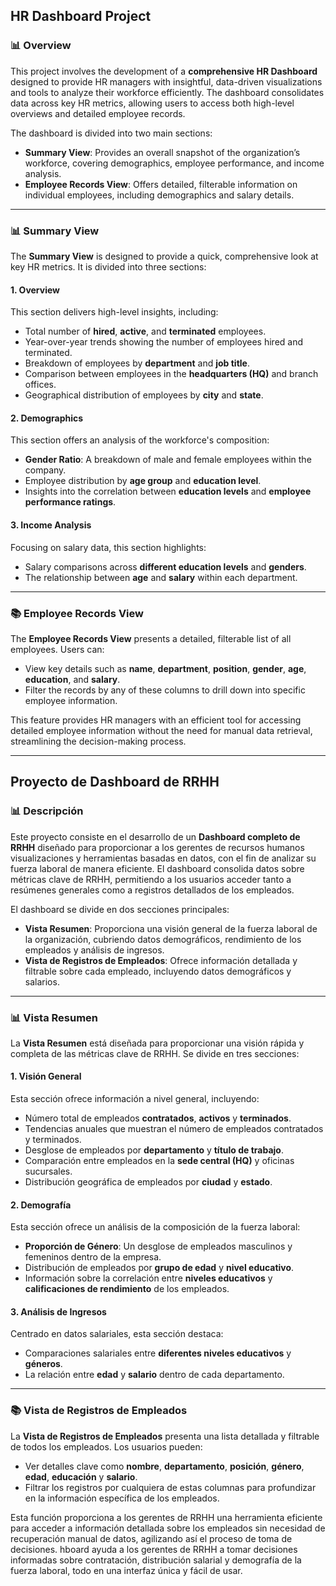 ## HR Dashboard Project

### 📊 Overview

This project involves the development of a **comprehensive HR Dashboard** designed to provide HR managers with insightful, data-driven visualizations and tools to analyze their workforce efficiently. The dashboard consolidates data across key HR metrics, allowing users to access both high-level overviews and detailed employee records.

The dashboard is divided into two main sections:
- **Summary View**: Provides an overall snapshot of the organization’s workforce, covering demographics, employee performance, and income analysis.
- **Employee Records View**: Offers detailed, filterable information on individual employees, including demographics and salary details.

---

### 📊 Summary View

The **Summary View** is designed to provide a quick, comprehensive look at key HR metrics. It is divided into three sections:

#### 1. Overview
This section delivers high-level insights, including:
- Total number of **hired**, **active**, and **terminated** employees.
- Year-over-year trends showing the number of employees hired and terminated.
- Breakdown of employees by **department** and **job title**.
- Comparison between employees in the **headquarters (HQ)** and branch offices.
- Geographical distribution of employees by **city** and **state**.

#### 2. Demographics
This section offers an analysis of the workforce's composition:
- **Gender Ratio**: A breakdown of male and female employees within the company.
- Employee distribution by **age group** and **education level**.
- Insights into the correlation between **education levels** and **employee performance ratings**.

#### 3. Income Analysis
Focusing on salary data, this section highlights:
- Salary comparisons across **different education levels** and **genders**.
- The relationship between **age** and **salary** within each department.

---

### 📚 Employee Records View

The **Employee Records View** presents a detailed, filterable list of all employees. Users can:
- View key details such as **name**, **department**, **position**, **gender**, **age**, **education**, and **salary**.
- Filter the records by any of these columns to drill down into specific employee information.

This feature provides HR managers with an efficient tool for accessing detailed employee information without the need for manual data retrieval, streamlining the decision-making process.


---


## Proyecto de Dashboard de RRHH

### 📊 Descripción

Este proyecto consiste en el desarrollo de un **Dashboard completo de RRHH** diseñado para proporcionar a los gerentes de recursos humanos visualizaciones y herramientas basadas en datos, con el fin de analizar su fuerza laboral de manera eficiente. El dashboard consolida datos sobre métricas clave de RRHH, permitiendo a los usuarios acceder tanto a resúmenes generales como a registros detallados de los empleados.

El dashboard se divide en dos secciones principales:
- **Vista Resumen**: Proporciona una visión general de la fuerza laboral de la organización, cubriendo datos demográficos, rendimiento de los empleados y análisis de ingresos.
- **Vista de Registros de Empleados**: Ofrece información detallada y filtrable sobre cada empleado, incluyendo datos demográficos y salarios.

---

### 📊 Vista Resumen

La **Vista Resumen** está diseñada para proporcionar una visión rápida y completa de las métricas clave de RRHH. Se divide en tres secciones:

#### 1. Visión General
Esta sección ofrece información a nivel general, incluyendo:
- Número total de empleados **contratados**, **activos** y **terminados**.
- Tendencias anuales que muestran el número de empleados contratados y terminados.
- Desglose de empleados por **departamento** y **título de trabajo**.
- Comparación entre empleados en la **sede central (HQ)** y oficinas sucursales.
- Distribución geográfica de empleados por **ciudad** y **estado**.

#### 2. Demografía
Esta sección ofrece un análisis de la composición de la fuerza laboral:
- **Proporción de Género**: Un desglose de empleados masculinos y femeninos dentro de la empresa.
- Distribución de empleados por **grupo de edad** y **nivel educativo**.
- Información sobre la correlación entre **niveles educativos** y **calificaciones de rendimiento** de los empleados.

#### 3. Análisis de Ingresos
Centrado en datos salariales, esta sección destaca:
- Comparaciones salariales entre **diferentes niveles educativos** y **géneros**.
- La relación entre **edad** y **salario** dentro de cada departamento.

---

### 📚 Vista de Registros de Empleados

La **Vista de Registros de Empleados** presenta una lista detallada y filtrable de todos los empleados. Los usuarios pueden:
- Ver detalles clave como **nombre**, **departamento**, **posición**, **género**, **edad**, **educación** y **salario**.
- Filtrar los registros por cualquiera de estas columnas para profundizar en la información específica de los empleados.

Esta función proporciona a los gerentes de RRHH una herramienta eficiente para acceder a información detallada sobre los empleados sin necesidad de recuperación manual de datos, agilizando así el proceso de toma de decisiones.
hboard ayuda a los gerentes de RRHH a tomar decisiones informadas sobre contratación, distribución salarial y demografía de la fuerza laboral, todo en una interfaz única y fácil de usar.

